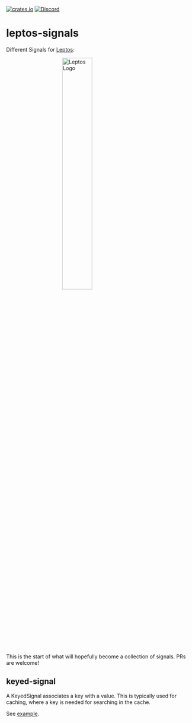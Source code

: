 [![crates.io](https://img.shields.io/crates/v/cargo-leptos)](https://crates.io/crates/cargo-leptos)
[![Discord](https://img.shields.io/discord/1031524867910148188?color=%237289DA&label=discord)](https://discord.gg/YdRAhS7eQB)

# leptos-signals

Different Signals for [Leptos](https://crates.io/crates/leptos):

[<img src="https://raw.githubusercontent.com/gbj/leptos/main/docs/logos/logo.svg" alt="Leptos Logo" style="width: 40%; height: auto; display: block; margin: auto;">](http://https://crates.io/crates/leptos)

<br/>

This is the start of what will hopefully become a collection of signals. PRs are welcome!

## keyed-signal

A KeyedSignal associates a key with a value. This is typically used for caching, where a key is needed for searching in the cache.

See [example](examples/keyed-signal/src/app/mod.rs).
